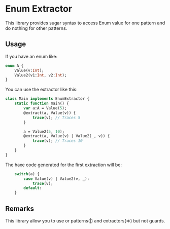 # Enum Extractor
This library provides sugar syntax to access Enum value for one pattern and do nothing for other patterns.

## Usage
If you have an enum like:
```haxe
enum A {
    Value(v:Int);
    Value2(v1:Int, v2:Int);
}
```

You can use the extractor like this:
```haxe
class Main implements EnumExtractor {
    static function main() {
		var a:A = Value(5);
		@extract(a, Value(v)) {
			trace(v); // Traces 5
		}

		a = Value2(5, 10);
		@extract(a, Value(v) | Value2(_, v)) {
			trace(v); // Traces 10
		}
	}
}
```

The haxe code generated for the first extraction will be:
```haxe
    switch(a) {
        case Value(v) | Value2(v, _):
            trace(v);
        default:
    }
```

## Remarks
This library allow you to use or patterns(|) and extractors(=>) but not guards.

